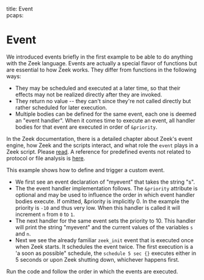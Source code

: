 title: Event	
pcaps: 

Event
===================

We introduced events briefly in the first example to be able to do anything 
with the Zeek language. Events are actually a special flavor of functions 
but are essential to how Zeek works.
They differ from functions in the following ways:

* They may be scheduled and executed at a later time, so that their
  effects may not be realized directly after they are invoked.
* They return no value -- they can't since they're not called directly
  but rather scheduled for later execution.
* Multiple bodies can be defined for the same event, each one is
  deemed an "event handler". When it comes time to execute an
  event, all handler bodies for that event are executed in order of
  `&priority`.

In the Zeek documentation, there is a detailed chapter about Zeek's event engine, how Zeek and the scripts
interact, and what role the `event` plays in a Zeek script. Please [read](https://www.zeek.org/sphinx-git/scripting/index.html#the-event-queue-and-event-handlers).
A reference for predefined events not related to protocol or file analysis is [here](https://www.zeek.org/sphinx/scripts/base/bif/event.bif.bro.html).

This example shows how to define and trigger a custom event.

* We first see an event declaration of "myevent" that takes the string "s".
* The the event handler implementation follows. The `&priority` attribute is optional and
may be used to influence the order in which event handler bodies execute.
If omitted, &priority is implicitly 0. In the example the priority is `-10` and thus very low. 
When this handler is called it will increment `n` from `0` to `1`.
* The next handler for the same event sets the priority to 10. This handler will print the string "myevent"
and the current values of the variables `s` and `n`.
* Next we see the already familiar `zeek_init` event that is executed
once when Zeek starts. It schedules the event twice.
The first execution is a 'a soon as possible"
schedule, the `schedule 5 sec {}` executes either in 5 seconds or upon Zeek shutting down, whichever 
happens first.

Run the code and follow the order in which the events are executed. 


